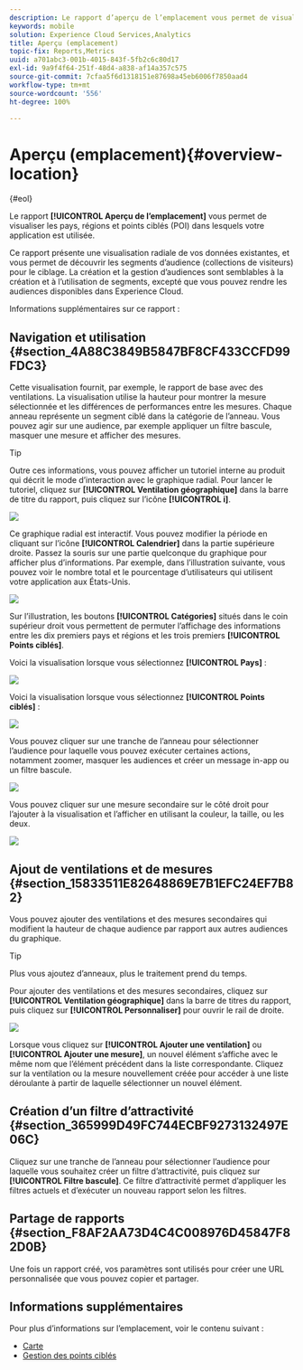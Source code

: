 ```yaml
---
description: Le rapport d’aperçu de l’emplacement vous permet de visualiser les pays, régions et points ciblés dans lesquels votre application est utilisée.
keywords: mobile
solution: Experience Cloud Services,Analytics
title: Aperçu (emplacement)
topic-fix: Reports,Metrics
uuid: a701abc3-001b-4015-843f-5fb2c6c80d17
exl-id: 9a9f4f64-251f-48d4-a838-af14a357c575
source-git-commit: 7cfaa5f6d1318151e87698a45eb6006f7850aad4
workflow-type: tm+mt
source-wordcount: '556'
ht-degree: 100%

---
```


# Aperçu (emplacement){#overview-location}

{#eol}

Le rapport **[!UICONTROL Aperçu de l’emplacement]** vous permet de visualiser les pays, régions et points ciblés (POI) dans lesquels votre application est utilisée.

Ce rapport présente une visualisation radiale de vos données existantes, et vous permet de découvrir les segments d’audience (collections de visiteurs) pour le ciblage. La création et la gestion d’audiences sont semblables à la création et à l’utilisation de segments, excepté que vous pouvez rendre les audiences disponibles dans Experience Cloud.

Informations supplémentaires sur ce rapport :

## Navigation et utilisation {#section_4A88C3849B5847BF8CF433CCFD99FDC3}

Cette visualisation fournit, par exemple, le rapport de base avec des ventilations. La visualisation utilise la hauteur pour montrer la mesure sélectionnée et les différences de performances entre les mesures. Chaque anneau représente un segment ciblé dans la catégorie de l’anneau. Vous pouvez agir sur une audience, par exemple appliquer un filtre bascule, masquer une mesure et afficher des mesures.

>[!TIP]
>
>Outre ces informations, vous pouvez afficher un tutoriel interne au produit qui décrit le mode d’interaction avec le graphique radial. Pour lancer le tutoriel, cliquez sur **[!UICONTROL Ventilation géographique]** dans la barre de titre du rapport, puis cliquez sur l’icône **[!UICONTROL i]**.

![](assets/location.png)

Ce graphique radial est interactif. Vous pouvez modifier la période en cliquant sur l’icône **[!UICONTROL Calendrier]** dans la partie supérieure droite. Passez la souris sur une partie quelconque du graphique pour afficher plus d’informations. Par exemple, dans l’illustration suivante, vous pouvez voir le nombre total et le pourcentage d’utilisateurs qui utilisent votre application aux États-Unis.

![](assets/location_mouse.png)

Sur l’illustration, les boutons **[!UICONTROL Catégories]** situés dans le coin supérieur droit vous permettent de permuter l’affichage des informations entre les dix premiers pays et régions et les trois premiers **[!UICONTROL Points ciblés]**.

Voici la visualisation lorsque vous sélectionnez **[!UICONTROL Pays]** :

![](assets/location_countries.png)

Voici la visualisation lorsque vous sélectionnez **[!UICONTROL Points ciblés]** :

![](assets/location_poi.png)

Vous pouvez cliquer sur une tranche de l’anneau pour sélectionner l’audience pour laquelle vous pouvez exécuter certaines actions, notamment zoomer, masquer les audiences et créer un message in-app ou un filtre bascule.

![](assets/location_aud.png)

Vous pouvez cliquer sur une mesure secondaire sur le côté droit pour l’ajouter à la visualisation et l’afficher en utilisant la couleur, la taille, ou les deux.

![](assets/location_secondary.png)

## Ajout de ventilations et de mesures {#section_15833511E82648869E7B1EFC24EF7B82}

Vous pouvez ajouter des ventilations et des mesures secondaires qui modifient la hauteur de chaque audience par rapport aux autres audiences du graphique.

>[!TIP]
>
>Plus vous ajoutez d’anneaux, plus le traitement prend du temps.

Pour ajouter des ventilations et des mesures secondaires, cliquez sur **[!UICONTROL Ventilation géographique]** dans la barre de titres du rapport, puis cliquez sur **[!UICONTROL Personnaliser]** pour ouvrir le rail de droite.

![](assets/location_rail.png)

Lorsque vous cliquez sur **[!UICONTROL Ajouter une ventilation]** ou **[!UICONTROL Ajouter une mesure]**, un nouvel élément s’affiche avec le même nom que l’élément précédent dans la liste correspondante. Cliquez sur la ventilation ou la mesure nouvellement créée pour accéder à une liste déroulante à partir de laquelle sélectionner un nouvel élément.

## Création d’un filtre d’attractivité {#section_365999D49FC744ECBF9273132497E06C}

Cliquez sur une tranche de l’anneau pour sélectionner l’audience pour laquelle vous souhaitez créer un filtre d’attractivité, puis cliquez sur **[!UICONTROL Filtre bascule]**. Ce filtre d’attractivité permet d’appliquer les filtres actuels et d’exécuter un nouveau rapport selon les filtres.

## Partage de rapports  {#section_F8AF2AA73D4C4C008976D45847F82D0B}

Une fois un rapport créé, vos paramètres sont utilisés pour créer une URL personnalisée que vous pouvez copier et partager.

## Informations supplémentaires

Pour plus d’informations sur l’emplacement, voir le contenu suivant :

* [Carte](/help/using/location/c-map-points.md)
* [Gestion des points ciblés](/help/using/location/t-manage-points.md)
